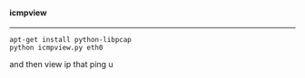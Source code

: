 #### icmpview
---

```
apt-get install python-libpcap
python icmpview.py eth0
```

and then view ip that ping u
